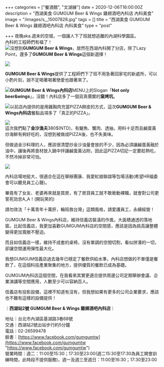 +++
categories = ["餐酒館", "文湖線"]
date = 2020-12-06T16:00:00Z
description = "西湖美食 GUMGUM Beer & Wings 雞翅酒吧內科店 內科美食"
image = "/images/s__15007828.jpg"
tags = []
title = "西湖美食 GUMGUM Beer & Wings 雞翅酒吧內科店 內科美食"
type = "post"

+++
夜晚aka.週末的空城，一個讓人下了班就想逃離的內湖科學園區。  
內科的工程師們有福了！  
![](/images/s__15007818.jpg)沒想到**GUMGUM Beer & Wings**，居然在西湖內科開了分店，除了Lazy Point，還多了**GUMGUM Beer & Wings**這個新選擇！

![](/images/s__15007829.jpg)

**GUMGUM Beer & Wings**提供了工程師們下了班不用急著回家宅的新處所，可以小酌片刻，說不定喝著喝著戀愛也跟著來了。

![](/images/s__15007827.jpg)**GUMGUM Beer & Wings內科店**MENU上的Slogan「**Not only beer&wings**」，沒錯！內科店多了一個貨真價實的**窯烤坑**。

![](/images/s__15007826.jpg)以前店內提供的是用雞胸肉充當PIZZA餅皮的方式，這次**GUMGUM Beer & Wings內科店**餐點品項多了「真正的PIZZA」。  
  
  
![](/images/s__15007840.jpg)  
這次我們點了**金沙漁夫**380$(NTD)，有鯷魚、蟹肉、透抽，用料十足而且鹹蛋黃炒海鮮有夠好吃的，沒想到被做成PIZZA後，也不失美味。

但做過金沙料理的人，應該很清楚炒金沙油量會放的不少，因為必須讓鹹蛋黃融於油中，讓後再將食材放入鍋中拌讓鹹蛋黃沾附，因此這PIZZA切記一定要趁熱吃，不然冷掉非常可怕。

![](/images/s__15007931.jpg)

內科店場地挺大，很適合在這在舉辦團康、我愛紅娘聯誼等包場活動(希望HR福委會可以聽見員工心聲)。

畢竟有了女友、老婆再來就是買房，有了房貸員工就不敢衝動裸職，就會對公司更誓死効忠A_A！(開玩笑的)

請勿效法「十萬青年十萬肝，輪班救台灣」這類風格，請愛護員工，永續經營！

GUMGUM Beer & Wings內科店，維持信義店裝潢的作風，大面積通透的落地窗。比起信義店，我更加喜歡GUMGUM內科店的空間感，應該是因為挑高讓整體變得更加寬敞不壓迫。

而且如信義店一樣，維持不成套的桌椅，沒有單調的空間切割，看似拼湊的一切，卻讓空間運用彈性最大化。

我想GUMGUM信義店過去幾年已穩定了餐飲供給水準，內科店想做的不單僅是餐飲了，在這個科技產業聚集的地方，提供優質的餐飲已成為基礎。

GUMGUM內科店這個空間，在我看來其實更適合提供周邊公司定期舉辦會議、企業演講等空間應用，人數至少可以容納百人。

信義店有投影設備，這裡不知道有沒有，但我想如果有更多的公司企業要求，應該也不難有這樣的設備提供！

｜**西湖站2號 GUMGUM Beer & Wings 雞翅酒吧內科店**｜ 

地址｜台北市內湖區基湖路3巷68號  
交通｜西湖站2號出站步行約5分鐘  
電話｜02-26599478  
臉書｜[https://www.facebook.com/gumgumtw](https://www.facebook.com/gumgumtw "https://www.facebook.com/gumgumtw")   
營業時間｜週二：11:00至15:30；17:30至23:00(週二15:30至17:30為員工開會訓練時間，此時段不提供服務)，週一及週三至週日：11:00至16:30；17:30至23:00